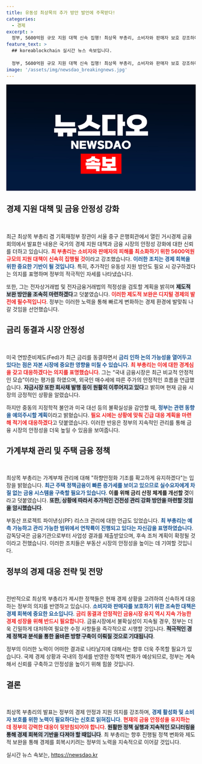 ```yaml
---
title: 유동성 최상목의 추가 방안 발언에 주목받다!
categories:
  - 경제
excerpt: >
  정부, 5600억원 규모 지원 대책 신속 집행! 최상목 부총리, 소비자와 판매자 보호 강조하며 추가 유동성 지원 가능성 언급. 불확실한 세계 경제 속에서도 국내 금융시장 안정세 유지, 중동 지정학적 리스크 주의 필요.
feature_text: >
  ## koreablockchain 실시간 뉴스 속보입니다.

  정부, 5600억원 규모 지원 대책 신속 집행! 최상목 부총리, 소비자와 판매자 보호 강조하며 추가 유동성 지원 가능성 언급. 불확실한 세계 경제 속에서도 국내 금융시장 안정세 유지, 중동 지정학적 리스크 주의 필요.
image: '/assets/img/newsdao_breakingnews.jpg'
---
```


<p><img src="/assets/img/newsdao_breakingnews.jpg" alt="koreablockchain 속보" /></p>

<h2 data-ke-size="size26">경제 지원 대책 및 금융 안정성 강화</h2>

<p data-ke-size="size16">&nbsp;</p>

<p>최근 최상목 부총리 겸 기획재정부 장관이 서울 중구 은행회관에서 열린 거시경제 금융회의에서 발표한 내용은 국가의 경제 지원 대책과 금융 시장의 안정성 강화에 대한 신뢰를 더하고 있습니다. <b><span style="color: #ee2323;">최 부총리는 소비자와 판매자의 피해를 최소화하기 위한 5600억원 규모의 지원 대책이 신속히 집행될 것</span></b>이라고 강조했습니다. <b><span style="color: #1a5490;">이러한 조치는 경제 회복을 위한 중요한 기반이 될 것입니다</span></b>. 특히, 추가적인 유동성 지원 방안도 필요 시 강구하겠다는 의지를 표명하며 정부의 적극적인 자세를 나타냈습니다.</p>

<p>또한, 그는 전자상거래법 및 전자금융거래법의 적정성을 검토할 계획을 밝히며 <b><span style="background-color: #21538527;">제도적 보완 방안을 조속히 마련하겠다</span></b>고 덧붙였습니다. <b><span style="color: #ee2323;">이러한 제도적 보완은 디지털 경제의 발전에 필수적입니다</span></b>. 정부는 이러한 노력을 통해 빠르게 변화하는 경제 환경에 발맞춰 나갈 것임을 선언했습니다.</p>

<h2 data-ke-size="size26">금리 동결과 시장 안정성</h2>

<p data-ke-size="size16">&nbsp;</p>

<p>미국 연방준비제도(Fed)가 최근 금리를 동결하면서 <b><span style="color: #1a5490;">금리 인하 논의 가능성을 열어두고 있다는 점은 자본 시장에 중요한 영향을 미칠 수 있습니다</span></b>. <b><span style="color: #ee2323;">최 부총리는 이에 대한 경계심을 갖고 대응하겠다는 의지를 표명했습니다</span></b>. 그는 “국내 금융시장은 최근 비교적 안정적인 모습”이라는 평가를 하였으며, 외국인 매수세에 따른 주가의 안정적인 흐름을 언급했습니다. <b><span style="background-color: #21538527;">자금시장 또한 회사채 발행 등이 원활히 이루어지고 있다</span></b>고 밝히며 현재 금융 시장의 긍정적인 상황을 알렸습니다.</p>

<p>하지만 중동의 지정학적 불안과 미국 대선 등의 불확실성을 감안할 때, <b><span style="color: #1a5490;">정부는 관련 동향을 예의주시할 계획</span></b>이라고 밝혔습니다. <b><span style="color: #ee2323;">필요 시에는 상황에 맞춰 긴급 대응 계획을 마련해 적기에 대응하겠다</span></b>고 덧붙였습니다. 이러한 반응은 정부의 지속적인 관리를 통해 금융 시장의 안정성을 더욱 높일 수 있음을 보여줍니다.</p>

<h2 data-ke-size="size26">가계부채 관리 및 주택 금융 정책</h2>

<p data-ke-size="size16">&nbsp;</p>

<p>최상목 부총리는 가계부채 관리에 대해 "하향안정화 기조를 확고하게 유지하겠다"는 입장을 밝혔습니다. <b><span style="color: #1a5490;">최근 주택 정책금융이 빠른 증가세를 보이고 있으므로 실수요자에게 차질 없는 금융 시스템을 구축할 필요가 있습니다</span></b>. <b><span style="ee2323;">이를 위해 금리 산정 체계를 개선할 것</span></b>이라고 덧붙였습니다. <b><span style="background-color: #21538527;">또한, 상황에 따라서 추가적인 건전성 관리 강화 방안을 마련할 것임을 암시했습니다</span></b>.</p>

<p>부동산 프로젝트 파이낸싱(PF) 리스크 관리에 대한 언급도 있었습니다. <b><span style="color: #1a5490;">최 부총리는 예측 가능하고 관리 가능한 범위에서 연착륙이 진행되고 있다는 자신감을 표명하였습니다</span></b>. 감독당국은 금융기관으로부터 사업성 결과를 제출받았으며, 후속 조처 계획이 확정될 것이라고 전했습니다. 이러한 조치들은 부동산 시장의 안정성을 높이는 데 기여할 것입니다.</p>

<h2 data-ke-size="size26">정부의 경제 대응 전략 및 전망</h2>

<p data-ke-size="size16">&nbsp;</p>

<p>전반적으로 최상목 부총리가 제시한 정책들은 현재 경제 상황을 고려하여 신속하게 대응하는 정부의 의지를 반영하고 있습니다. <b><span style="color: #1a5490;">소비자와 판매자를 보호하기 위한 조속한 대책은 경제 회복에 중요한 요소입니다</span></b>. <b><span style="color: #ee2323;">금리 동결과 안정적인 금융시장 유지 역시 지속 가능한 경제 성장을 위해 반드시 필요합니다</span></b>. 금융시장에서 불확실성이 지속될 경우, 정부는 더욱 긴밀하게 대처하여 필요한 수정 사항들을 즉각적으로 시행할 것입니다. <b><span style="background-color: #21538527;">적극적인 경제 정책과 분석을 통한 올바른 방향 구축이 이뤄질 것으로 기대됩니다</span></b>. </p>

<p>정부의 이러한 노력이 어떠한 결과로 나타날지에 대해서는 향후 더욱 주목할 필요가 있습니다. 국제 경제 상황과 국내의 정세를 반영한 정책적 변화가 예상되므로, 정부는 계속해서 신뢰를 구축하고 안정성을 높이기 위해 힘쓸 것입니다. </p>

<h2 data-ke-size="size26">결론</h2>

<p data-ke-size="size16">&nbsp;</p>

<p>최상목 부총리의 발표는 정부의 경제 안정과 지원 의지를 강조하며, <b><span style="color: #1a5490;">경제 활성화 및 소비자 보호를 위한 노력이 필요하다는 신호로 읽혀집니다</span></b>. <b><span style="color: #ee2323;">현재의 금융 안정성을 유지하는 데 정부의 강력한 대응이 뒷받침되어야 합니다</span></b>. <b><span style="background-color: #21538527;">원활한 정책 실행과 지속적인 모니터링을 통해 경제 회복의 기반을 다져야 할 때입니다</span></b>. 최 부총리는 향후 진행될 정책 변화와 제도적 보완을 통해 경제를 회복시키려는 정부의 노력을 지속적으로 이어갈 것입니다.</p>
실시간 뉴스 속보는, <a href="https://newsdao.kr" rel="dofollow">https://newsdao.kr</a>


